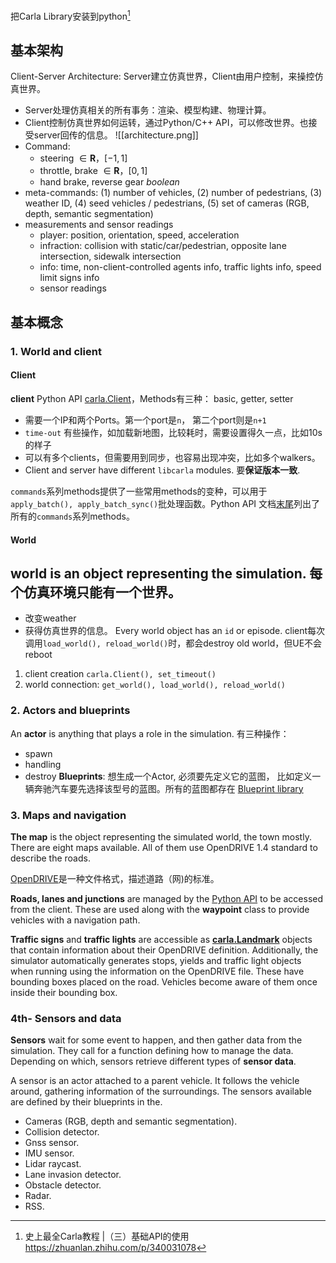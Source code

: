 把Carla Library安装到python[^1]

## 基本架构
Client-Server Architecture: Server建立仿真世界，Client由用户控制，来操控仿真世界。
- Server处理仿真相关的所有事务：渲染、模型构建、物理计算。
- Client控制仿真世界如何运转，通过Python/C++ API，可以修改世界。也接受server回传的信息。
![[architecture.png]]
-   Command: 
	-   steering $\in \mathbf{R}，[-1,1]$ 
	-   throttle, brake $\in \mathbf{R}，[0,1]$
	-   hand brake, reverse gear $boolean$
-   meta-commands: (1) number of vehicles, (2) number of pedestrians, (3) weather ID, (4) seed vehicles / pedestrians, (5) set of cameras (RGB, depth, semantic segmentation)
- measurements and sensor readings
	- player: position, orientation, speed, acceleration
	- infraction: collision with static/car/pedestrian, opposite lane intersection, sidewalk intersection 
	- info: time, non-client-controlled agents info, traffic lights info, speed limit signs info
	- sensor readings

## 基本概念
### 1. World and client
#### Client
**client**  Python API [carla.Client](https://carla.readthedocs.io/en/0.9.11/python_api/#carla.Client)，Methods有三种： basic, getter, setter
- 需要一个IP和两个Ports。第一个port是`n`， 第二个port则是`n+1`
- `time-out` 有些操作，如加载新地图，比较耗时，需要设置得久一点，比如10s的样子
- 可以有多个clients，但需要用到同步，也容易出现冲突，比如多个walkers。
- Client and server have different `libcarla` modules. 要**保证版本一致**.

`commands`系列methods提供了一些常用methods的变种，可以用于`apply_batch(), apply_batch_sync()`批处理函数。Python API 文档[末尾](https://carla.readthedocs.io/en/0.9.11/python_api/#commandapplyangularimpulse)列出了所有的`commands`系列methods。

#### World
**world** is an object representing the simulation. 每个仿真环境只能有一个世界。
- 
- 改变weather
- 获得仿真世界的信息。
Every world object has an `id` or episode. client每次调用`load_world(), reload_world()`时，都会destroy old world，但UE不会reboot


1. client creation `carla.Client(), set_timeout()`
2. world connection: `get_world(), load_world(), reload_world()`


### 2. Actors and blueprints
An **actor** is anything that plays a role in the simulation. 有三种操作：
- spawn
- handling
- destroy
**Blueprints**: 想生成一个Actor, 必须要先定义它的蓝图， 比如定义一辆奔驰汽车要先选择该型号的蓝图。所有的蓝图都存在 [Blueprint library](https://carla.readthedocs.io/en/0.9.11/bp_library/)

### 3. Maps and navigation

**The map** is the object representing the simulated world, the town mostly. There are eight maps available. All of them use OpenDRIVE 1.4 standard to describe the roads.

[OpenDRIVE](https://www.asam.net/standards/detail/opendrive/)是一种文件格式，描述道路（网)的标准。

**Roads, lanes and junctions** are managed by the [Python API](https://carla.readthedocs.io/en/0.9.11/python_api/) to be accessed from the client. These are used along with the **waypoint** class to provide vehicles with a navigation path.

**Traffic signs** and **traffic lights** are accessible as [**carla.Landmark**](https://carla.readthedocs.io/en/0.9.11/core_concepts/#python_api.md#carla.landmark) objects that contain information about their OpenDRIVE definition. Additionally, the simulator automatically generates stops, yields and traffic light objects when running using the information on the OpenDRIVE file. These have bounding boxes placed on the road. Vehicles become aware of them once inside their bounding box.

### 4th- Sensors and data

**Sensors** wait for some event to happen, and then gather data from the simulation. They call for a function defining how to manage the data. Depending on which, sensors retrieve different types of **sensor data**.

A sensor is an actor attached to a parent vehicle. It follows the vehicle around, gathering information of the surroundings. The sensors available are defined by their blueprints in the.

-   Cameras (RGB, depth and semantic segmentation).
-   Collision detector.
-   Gnss sensor.
-   IMU sensor.
-   Lidar raycast.
-   Lane invasion detector.
-   Obstacle detector.
-   Radar.
-   RSS.
[^1]: 史上最全Carla教程 |（三）基础API的使用 https://zhuanlan.zhihu.com/p/340031078